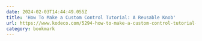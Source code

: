 ```yaml
---
date: 2024-02-03T14:44:49.055Z
title: 'How To Make a Custom Control Tutorial: A Reusable Knob'
url: https://www.kodeco.com/5294-how-to-make-a-custom-control-tutorial-a-reusable-knob
category: bookmark
---
```

